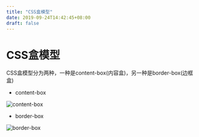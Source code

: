 ```yaml
---
title: "CSS盒模型"
date: 2019-09-24T14:42:45+08:00
draft: false
---
```


# CSS盒模型
CSS盒模型分为两种，一种是content-box(内容盒)，另一种是border-box(边框盒)

* content-box

![content-box](/images/content-box.jpg)

* border-box

![border-box](/images/border-box.jpg)
